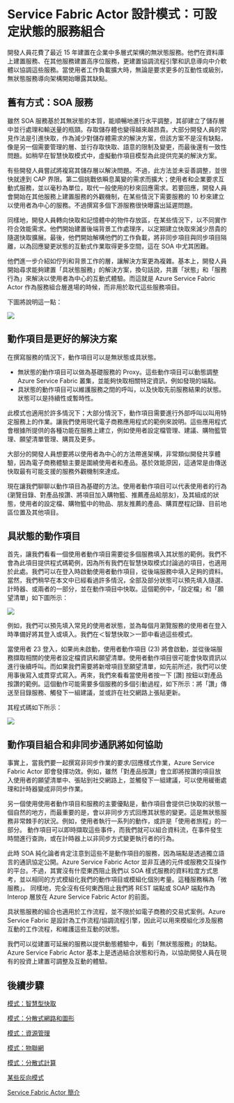 
<properties
   pageTitle="Azure Service Fabric Actor 具狀態服務的組合設計模式"
   description="Service Fabric Actor 設計模式使用具狀態的動作項目，以維護服務之間的呼叫和快取先前服務結果的狀態。狀態可以是持續性或暫時性。"
   services="service-fabric"
   documentationCenter=".net"
   authors="jessebenson"
   manager="timlt"
   editor=""/>

<tags
   ms.service="service-fabric"
   ms.devlang="dotnet"
   ms.topic="article"
   ms.tgt_pltfrm="NA"
   ms.workload="NA"
   ms.date="04/01/2015"
   ms.author="claudioc"/>

# Service Fabric Actor 設計模式：可設定狀態的服務組合
開發人員花費了最近 15 年建置在企業中多層式架構的無狀態服務。他們在資料庫上建置服務、在其他服務建置高序位服務，更建置協調流程引擎和訊息導向中介軟體以協調這些服務。當使用者工作負載擴大時，無論是要求更多的互動性或級別，無狀態服務導向架構開始曝露其缺點。

## 舊有方式：SOA 服務
雖然 SOA 服務基於其無狀態的本質，能順暢地進行水平調整，其卻建立了儲存層中並行處理和輸送量的瓶頸。存取儲存體也變得越來越昂貴。大部分開發人員的常見作法是引進快取，作為減少對儲存體需求的解決方案，但該方案不是沒有缺點，像是另一個需要管理的層、並行存取快取、語意的限制及變更，而最後還有一致性問題。如稍早在智慧快取模式中，虛擬動作項目模型為此提供完美的解決方案。

有些開發人員嘗試將複寫其儲存層以解決問題。不過，此方法並未妥善調整，並很快就達到 CAP 界限。第二個挑戰依瞬息萬變的需求而擴大；使用者和企業要求互動式服務，並以毫秒為單位，取代一般使用的秒來回應需求。若要回應，開發人員會開始在其他服務上建置服務的外觀機制，在某些情況下需要服務的 10 秒來建立以使用者為中心的服務。不過撰寫多個下游服務很快曝露出延遲問題。

同樣地，開發人員轉向快取和記憶體中的物件存放區，在某些情況下，以不同實作符合效能需求。他們開始建置後端背景工作處理序，以定期建立快取來減少昂貴的隨選快取擴展。最後，他們開始解構他們的工作負載，將非同步項目與同步項目隔離，以為回應變更狀態的互動式作業取得更多空間，這在 SOA 中尤其困難。

他們進一步介紹如佇列和背景工作的層，讓解決方案更為複雜。基本上，開發人員開始尋求能夠建置「具狀態服務」的解決方案，換句話說，共置「狀態」和「服務行為」來解決以使用者為中心的互動式體驗。而這就是 Azure Service Fabric Actor 作為服務組合層進場的時候，而非用於取代這些服務項目。

下圖將說明這一點：

![][1]

## 動作項目是更好的解決方案
在撰寫服務的情況下，動作項目可以是無狀態或具狀態。

* 無狀態的動作項目可以做為基礎服務的 Proxy。這些動作項目可以動態調整 Azure Service Fabric 叢集，並能夠快取相關特定資訊，例如發現的端點。
* 具狀態的動作項目可以維護服務之間的呼叫，以及快取先前服務結果的狀態。狀態可以是持續性或暫時性。

此模式也適用於許多情況下；大部分情況下，動作項目需要進行外部呼叫以叫用特定服務上的作業。讓我們使用現代電子商務應用程式的範例來說明。這些應用程式會根據所提供的各種功能在服務上建立，例如使用者設定檔管理、建議、購物籃管理、願望清單管理、購買及更多。

大部分的開發人員想要將以使用者為中心的方法帶進架構，非常類似開發共享體驗，因為電子商務體驗主要是圍繞使用者和產品。基於效能原因，這通常是由傳送快取最有可能支援的服務外觀機制來達成。

現在讓我們聊聊以動作項目為基礎的方法。使用者動作項目可以代表使用者的行為 (瀏覽目錄、對產品按讚、將項目加入購物籃、推薦產品給朋友)，及其組成的狀態，使用者的設定檔、購物籃中的物品、朋友推薦的產品、購買歷程記錄、目前地區位置及其他項目。

## 具狀態的動作項目
首先，讓我們看看一個使用者動作項目需要從多個服務填入其狀態的範例。我們不會為此項目提供程式碼範例，因為所有我們在智慧快取模式討論過的項目，也適用於此處。我們可以在登入時啟動使用者動作項目，從後端服務中填入足夠的資料。當然，我們稍早在本文中已經看過許多情況，全部及部分狀態可以預先填入隨選、計時器、或兩者的一部分，並在動作項目中快取。這個範例中，「設定檔」和「願望清單」如下圖所示：

![][2]

例如，我們可以預先填入常見的使用者狀態，並為每個月瀏覽服務的使用者在登入時準備好將其登入或填入。我們在＜智慧快取＞一節中看過這些模式。

當使用者 23 登入，如果尚未啟動，使用者動作項目 (23) 將會啟動，並從後端服務擷取相關的使用者設定檔資訊和願望清單。使用者動作項目很可能會快取資訊以進行後續呼叫。而如果我們需要將新增項目至願望清單，如先前所述，我們可以使用事後寫入或貫穿式寫入。再來，我們來看看當使用者按一下 [讚] 按鈕以對產品按讚的範例。這個動作可能需要多個服務的多個引動過程，如下所示：將「讚」傳送至目錄服務、觸發下一組建議，並或許在社交網路上張貼更新。

其程式碼如下所示：

![][3]

## 動作項目組合和非同步通訊將如何協助
事實上，當我們要一起撰寫非同步作業的要求/回應樣式作業，Azure Service Fabric Actor 即會發揮功效。例如，雖然「對產品按讚」會立即將按讚的項目放入使用者的願望清單中、張貼到社交網路上，並觸發下一組建議，可以使用緩衝處理和計時器變成非同步作業。

另一個使用使用者動作項目和服務的主要優點是，動作項目會提供已快取的狀態一個自然的地方，而最重要的是，會以非同步方式回應其狀態的變更。這是無狀態服務非常棘手的狀況。例如，使用者執行一系列的動作，或許是「使用者旅程」的一部分。 動作項目可以即時擷取這些事件，而我們就可以組合資料流，在事件發生時間進行查詢，或在計時器上以非同步方式變更執行者的行為。

此時 SOA 純化論者肯定注意到這些不是動作項目的服務，因為端點是透過獨立語言的通訊協定公開。Azure Service Fabric Actor 並非互通的元件或服務交互操作的平台。不過，其實沒有什麼東西阻止我們以 SOA 樣式服務的資料粒度方式思考，並以相同的方式模組化我們的動作項目或模組化個別考量。這種服務稱為「微服務」。 同樣地，完全沒有任何東西阻止我們將 REST 端點或 SOAP 端點作為 Interop 層放在 Azure Service Fabric Actor 的前面。

具狀態服務的組合也適用於工作流程，並不限於如電子商務的交易式案例。Azure Service Fabric 是設計為工作流程/協調流程引擎，因此可以用來模組化涉及服務互動的工作流程，和維護這些互動的狀態。

我們可以從建置可延展的服務以提供動態體驗中，看到「無狀態服務」的缺點。Azure Service Fabric Actor 基本上是透過結合狀態和行為，以協助開發人員在現有的投資上建置可調整及互動的體驗。


## 後續步驟
[模式：智慧型快取](service-fabric-reliable-actors-pattern-smart-cache.md)

[模式：分散式網路和圖形](service-fabric-reliable-actors-pattern-distributed-networks-and-graphs.md)

[模式：資源管理](service-fabric-reliable-actors-pattern-resource-governance.md)

[模式：物聯網](service-fabric-reliable-actors-pattern-internet-of-things.md)

[模式：分散式計算](service-fabric-reliable-actors-pattern-distributed-computation.md)

[某些反向模式](service-fabric-reliable-actors-anti-patterns.md)

[Service Fabric Actor 簡介](service-fabric-reliable-actors-introduction.md)


<!--Image references-->
[1]: ./media/service-fabric-reliable-actors-pattern-stateful-service-composition/stateful-service-composition-1.png
[2]: ./media/service-fabric-reliable-actors-pattern-stateful-service-composition/stateful-service-composition-2.png
[3]: ./media/service-fabric-reliable-actors-pattern-stateful-service-composition/stateful-service-composition-3.png
 

<!---HONumber=July15_HO2-->